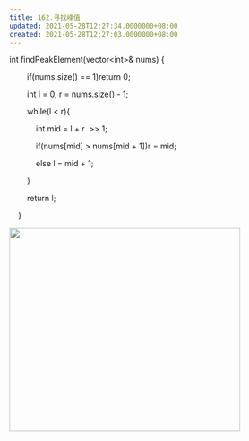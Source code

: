 ```yaml
---
title: 162.寻找峰值
updated: 2021-05-28T12:27:34.0000000+08:00
created: 2021-05-28T12:27:03.0000000+08:00
---
```


int findPeakElement(vector\<int>& nums) {

        if(nums.size() == 1)return 0;

        int l = 0, r = nums.size() - 1;

        while(l \< r){

            int mid = l + r  >\> 1;

            if(nums\[mid\] > nums\[mid + 1\])r = mid;

            else l = mid + 1;

        }

        return l;

    }

<img src="C:\Users\82772\AppData\Local\Temp\yifan&#39;s Notebook\pandoc/media/image1.png" style="width:4.29167in;height:3.79167in" />
